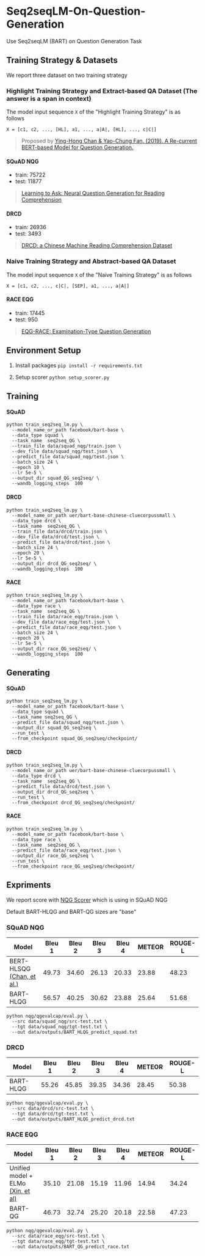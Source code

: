 # Seq2seqLM-On-Question-Generation
Use Seq2seqLM (BART) on Question  Generation Task

## Training Strategy & Datasets
We report three dataset on two training strategy

### Highlight Training Strategy and Extract-based QA Dataset (The answer is a span in context)
The model input sequence `X` of the "Highlight Training Strategy" is as follows
```
X = [c1, c2, ..., [HL], a1, ..., a|A|, [HL], ..., c|C|]
```
> Proposed by [Ying-Hong Chan & Yao-Chung Fan. (2019). A Re-current BERT-based Model for Question Generation.](https://www.aclweb.org/anthology/D19-5821/)

#### SQuAD NQG
- train: 75722
- test: 11877
> [Learning to Ask: Neural Question Generation for Reading Comprehension](https://arxiv.org/abs/1705.00106)

#### DRCD
- train: 26936
- test: 3493
> [DRCD: a Chinese Machine Reading Comprehension Dataset](https://arxiv.org/abs/1806.00920)

### Naive Training Strategy and Abstract-based QA Dataset
The model input sequence `X` of the "Naive Training Strategy" is as follows
```
X = [c1, c2, ..., c|C|, [SEP], a1, ..., a|A|]
```

#### RACE EQG
- train: 17445
- test: 950
> [EQG-RACE: Examination-Type Question Generation](https://arxiv.org/abs/2012.06106)



## Environment Setup
1. Install packages `pip install -r requirements.txt`

2. Setup scorer `python setup_scorer.py`

## Training
#### SQuAD
```
python train_seq2seq_lm.py \
  --model_name_or_path facebook/bart-base \
  --data_type squad \
  --task_name  seq2seq_QG \
  --train_file data/squad_nqg/train.json \
  --dev_file data/squad_nqg/test.json \
  --predict_file data/squad_nqg/test.json \
  --batch_size 24 \
  --epoch 10 \
  --lr 5e-5 \
  --output_dir squad_QG_seq2seq/ \
  --wandb_logging_steps  100
```

#### DRCD
```
python train_seq2seq_lm.py \
  --model_name_or_path uer/bart-base-chinese-cluecorpussmall \
  --data_type drcd \
  --task_name  seq2seq_QG \
  --train_file data/drcd/train.json \
  --dev_file data/drcd/test.json \
  --predict_file data/drcd/test.json \
  --batch_size 24 \
  --epoch 20 \
  --lr 5e-5 \
  --output_dir drcd_QG_seq2seq/ \
  --wandb_logging_steps  100
```


#### RACE
```
python train_seq2seq_lm.py \
  --model_name_or_path facebook/bart-base \
  --data_type race \
  --task_name  seq2seq_QG \
  --train_file data/race_eqg/train.json \
  --dev_file data/race_eqg/test.json \
  --predict_file data/race_eqg/test.json \
  --batch_size 24 \
  --epoch 20 \
  --lr 5e-5 \
  --output_dir race_QG_seq2seq/ \
  --wandb_logging_steps  100
```

## Generating
#### SQuAD
```
python train_seq2seq_lm.py \
  --model_name_or_path facebook/bart-base \
  --data_type squad \
  --task_name seq2seq_QG \
  --predict_file data/squad_nqg/test.json \
  --output_dir squad_QG_seq2seq \
  --run_test \
  --from_checkpoint squad_QG_seq2seq/checkpoint/
```


#### DRCD
```
python train_seq2seq_lm.py \
  --model_name_or_path uer/bart-base-chinese-cluecorpussmall \
  --data_type drcd \
  --task_name  seq2seq_QG \
  --predict_file data/drcd/test.json \
  --output_dir drcd_QG_seq2seq \
  --run_test \
  --from_checkpoint drcd_QG_seq2seq/checkpoint/
```


#### RACE
```
python train_seq2seq_lm.py \
  --model_name_or_path facebook/bart-base \
  --data_type race \
  --task_name  seq2seq_QG \
  --predict_file data/race_eqg/test.json \
  --output_dir race_QG_seq2seq \
  --run_test \
  --from_checkpoint race_QG_seq2seq/checkpoint/
```


## Expriments
We report score with [NQG Scorer](https://github.com/xinyadu/nqg) which is using in SQuAD NQG

Default BART-HLQG and BART-QG sizes are "base"


### SQuAD NQG
Model                                                                  |Bleu 1|Bleu 2|Bleu 3|Bleu 4|METEOR|ROUGE-L|
-----------------------------------------------------------------------|------|------|------|------|------|-------|
BERT-HLSQG [(Chan, et al.)](https://www.aclweb.org/anthology/D19-5821/) |49.73 |34.60 |26.13 |20.33 |23.88 |48.23  |
BART-HLQG                                                             |56.57 |40.25 |30.62 |23.88 |25.64 |51.68  |

```
python nqg/qgevalcap/eval.py \
  --src data/squad_nqg/src-test.txt \
  --tgt data/squad_nqg/tgt-test.txt \
  --out data/outputs/BART_HLQG_predict_squad.txt
```

### DRCD
Model                                                                  |Bleu 1|Bleu 2|Bleu 3|Bleu 4|METEOR|ROUGE-L|
-----------------------------------------------------------------------|------|------|------|------|------|-------|
BART-HLQG                                                              |55.26 |45.85 |39.35 |34.36 |28.45 |50.38  |

```
python nqg/qgevalcap/eval.py \
  --src data/drcd/src-test.txt \
  --tgt data/drcd/tgt-test.txt \
  --out data/outputs/BART_HLQG_predict_drcd.txt
```
### RACE EQG
Model                                                                  |Bleu 1|Bleu 2|Bleu 3|Bleu 4|METEOR|ROUGE-L|
-----------------------------------------------------------------------|------|------|------|------|------|-------|
Unified model + ELMo [(Xin, et al)](https://arxiv.org/abs/2012.06106)  |35.10 |21.08 |15.19 |11.96 |14.94 |34.24  |
BART-QG                                                                |46.73 |32.74 |25.20 |20.18 |22.58 |47.23  |

```
python nqg/qgevalcap/eval.py \
  --src data/race_eqg/src-test.txt \
  --tgt data/race_eqg/tgt-test.txt \
  --out data/outputs/BART_QG_predict_race.txt
```
